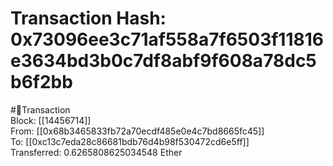 
Transaction Hash: 0x73096ee3c71af558a7f6503f11816e3634bd3b0c7df8abf9f608a78dc5b6f2bb
====================================================================================
  
#💸Transaction  
Block: [[14456714]]  
From: [[0x68b3465833fb72a70ecdf485e0e4c7bd8665fc45]]  
To: [[0xc13c7eda28c86681bdb76d4b98f530472cd6e5ff]]  
Transferred: 0.6265808625034548 Ether